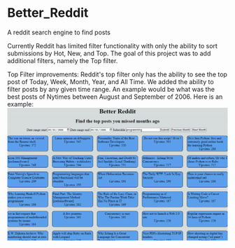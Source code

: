 # Better_Reddit
A reddit search engine to find posts 

Currently Reddit has limited filter functionality with only the ability to sort submissions by Hot, New, and Top. 
The goal of this project was to add additional filters, namely the Top filter. 

Top Filter improvements:
Reddit's top filter only has the ability to see the top post of Today, Week, Month, Year, and All Time. 
We added the ability to filter posts by any given time range. An example would be what was the best posts of Nytimes between August and September of 2006. Here is an example:
![Alt Text](https://github.com/davidlee49/Better_Reddit/blob/main/V1%20Demo.gif)
